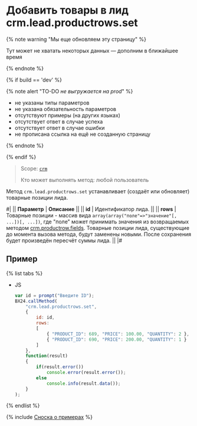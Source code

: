 # Добавить товары в лид crm.lead.productrows.set

{% note warning "Мы еще обновляем эту страницу" %}

Тут может не хватать некоторых данных — дополним в ближайшее время

{% endnote %}

{% if build == 'dev' %}

{% note alert "TO-DO _не выгружается на prod_" %}

- не указаны типы параметров
- не указана обязательность параметров
- отсутствуют примеры (на других языках)
- отсутствует ответ в случае успеха
- отсутствует ответ в случае ошибки
- не прописана ссылка на ещё не созданную страницу

{% endnote %}

{% endif %}

> Scope: [`crm`](../../scopes/permissions.md)
>
> Кто может выполнять метод: любой пользователь

Метод `crm.lead.productrows.set` устанавливает (создаёт или обновляет) товарные позиции лида.

#|
|| **Параметр** | **Описание** ||
|| **id** | Идентификатор лида. ||
|| **rows** | Товарные позиции - массив вида `array(array("поле"=>"значение"[, ...])[, ...])`, где "поле" может принимать значения из возвращаемых методом [crm.productrow.fields](.). Товарные позиции лида, существующие до момента вызова метода, будут заменены новыми. После сохранения будет произведён пересчёт суммы лида. ||
|#

## Пример

{% list tabs %}

- JS

    ```js
    var id = prompt("Введите ID");
    BX24.callMethod(
        "crm.lead.productrows.set",
        {
            id: id,
            rows:
            [
                { "PRODUCT_ID": 689, "PRICE": 100.00, "QUANTITY": 2 },
                { "PRODUCT_ID": 690, "PRICE": 200.00, "QUANTITY": 1 }
            ]
        },
        function(result)
        {
            if(result.error())
                console.error(result.error());
            else
                console.info(result.data());
        }
    );
    ```

{% endlist %}

{% include [Сноска о примерах](../../../_includes/examples.md) %}